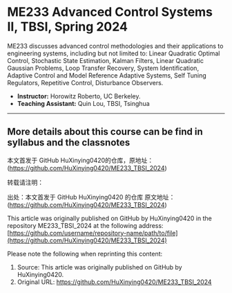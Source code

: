 # ME233 Advanced Control Systems II, TBSI, Spring 2024
ME233 discusses advanced control methodologies and their applications to engineering systems, including but not limited to: Linear Quadratic Optimal Control, Stochastic State Estimation, Kalman Filters, Linear Quadratic Gaussian Problems, Loop Transfer Recovery, System Identification, Adaptive Control and Model Reference Adaptive Systems, Self Tuning Regulators, Repetitive Control, Disturbance Observers.
* **Instructor:** Horowitz Roberto, UC Berkeley.
* **Teaching Assistant:** Quin Lou, TBSI, Tsinghua
--- 
More details about this course can be find in syllabus and the classnotes
---
本文首发于 GitHub HuXinying0420的仓库，原地址：(https://github.com/HuXinying0420/ME233_TBSI_2024)

转载请注明：

出处：本文首发于 GitHub HuXinying0420 的仓库
原文地址：(https://github.com/HuXinying0420/ME233_TBSI_2024)

This article was originally published on GitHub by HuXinying0420 in the repository ME233_TBSI_2024 at the following address: [https://github.com/username/repository-name/path/to/file](https://github.com/HuXinying0420/ME233_TBSI_2024)

Please note the following when reprinting this content:

1. Source: This article was originally published on GitHub by HuXinying0420.
2. Original URL: https://github.com/HuXinying0420/ME233_TBSI_2024
